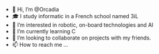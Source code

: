 - 👋 Hi, I’m @Orcadia
- 🎓 I study informatic in a French school named 3iL
- 👀 I’m interested in robotic, on-board technologies and AI 
- 🌱 I’m currently learning C
- 💞️ I’m looking to collaborate on projects with my friends.
- 📫 How to reach me ...

<!---
Orcadia/Orcadia is a ✨ special ✨ repository because its `README.md` (this file) appears on your GitHub profile.
You can click the Preview link to take a look at your changes.
--->
